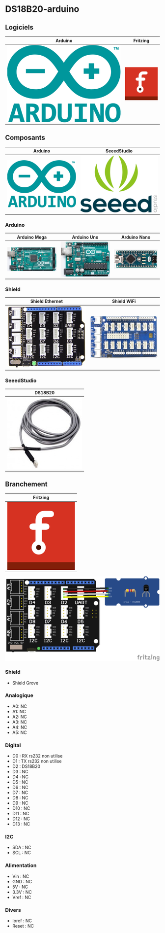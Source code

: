# DS18B20-arduino

## Logiciels
| Arduino |Fritzing |
| :-----: | :------:|
| ![](/icone/Arduino.png) |![](/icone/Fritzing.png) |

## Composants
| Arduino | SeeedStudio |
| :-----: | :------: |
| ![](/icone/Arduino.png) |  ![](/icone/Seeed_Studio.png) |

### Arduino
| Arduino Mega  | Arduino Uno | Arduino Nano |
| :-------------: | :-------------: | :-------------: |
| ![](/composants/Arduino%20Mega.jpg) | ![](/composants/Arduino%20Uno.jpg) | ![](/composants/Arduino%20Nano.jpg) |

### Shield
| Shield Ethernet | Shield WiFi |
| :-------------: | :-------------: |
| ![](/composants/SeeedStudio/Shield_Grove_Base.png) | ![](/composants/SeeedStudio/Shield_Grove_Mega.jpg) |
 
### SeeedStudio
| DS18B20 |
| :-------------: |
| ![](/composants/SeeedStudio/Grove_DS18B20.jpg) |

## Branchement
| Fritzing | 
| :-------------: | 
| ![](/icone/Fritzing.png) |

![](/fritzing/DS18B20.png)

### Shield
* Shield Grove

### Analogique
* A0: NC
* A1: NC
* A2: NC
* A3: NC
* A4: NC
* A5: NC

### Digital
* D0 : RX rs232 non utilise
* D1 : TX rs232 non utilise
* D2 : DS18B20
* D3 : NC
* D4 : NC
* D5 : NC
* D6 : NC
* D7 : NC
* D8 : NC
* D9 : NC
* D10 : NC
* D11 : NC
* D12 : NC
* D13 : NC 

### I2C
* SDA : NC
* SCL : NC

### Alimentation
* Vin : NC
* GND : NC
* 5V : NC
* 3.3V : NC
* Vref : NC

### Divers 
* Ioref : NC
* Reset : NC
